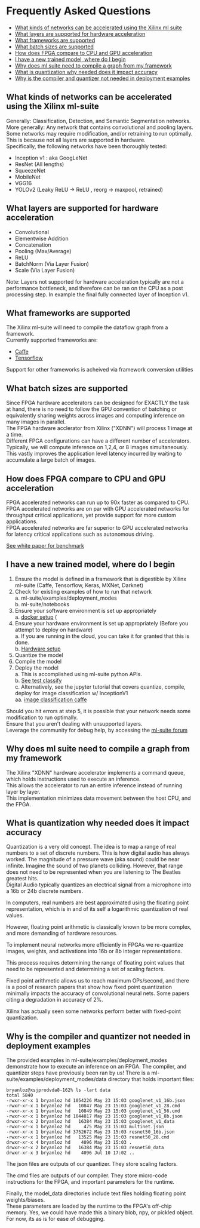 # Frequently Asked Questions

- [What kinds of networks can be accelerated using the Xilinx ml suite](#what-kinds-of-networks-can-be-accelerated-using-the-Xilinx-ml-suite)
- [What layers are supported for hardware acceleration](#what-layers-are-supported-for-hardware-acceleration)
- [What frameworks are supported](#what-frameworks-are-supported)
- [What batch sizes are supported](#what-batch-sizes-are-supported)
- [How does FPGA compare to CPU and GPU acceleration](#how-does-fpga-compare-to-cpu-and-gpu-acceleration)
- [I have a new trained model, where do I begin](i-have-a-new-trained-model,-where-do-i-begin)
- [Why does ml suite need to compile a graph from my framework](#why-does-ml-suite-need-to-compile-a-graph-from-my-framework)
- [What is quantization why needed does it impact accuracy](#what-is-quantization-why-needed-does-it-impact-accuracy)
- [Why is the compiler and quantizer not needed in deployment examples](#why-is-the-compiler-and-quantizer-not-needed-in-deployment-examples)

## What kinds of networks can be accelerated using the Xilinx ml-suite

 Generally: Classification, Detection, and Semantic Segmentation networks.  
 More generally: Any network that contains convolutional and pooling layers.  
 Some networks may require modification, and/or retraining to run optimally.  
 This is because not all layers are supported in hardware.  
 Specifically, the following networks have been thoroughly tested:
 - Inception v1 : aka GoogLeNet
 - ResNet (All lengths)
 - SqueezeNet
 - MobileNet
 - VGG16
 - YOLOv2 (Leaky ReLU -> ReLU , reorg -> maxpool, retrained)

## What layers are supported for hardware acceleration

- Convolutional
- Elementwise Addition
- Concatenation
- Pooling (Max/Average)
- ReLU
- BatchNorm (Via Layer Fusion)
- Scale (Via Layer Fusion)

Note: Layers not supported for hardware acceleration typically are not a performance bottleneck, and therefore can be ran on the CPU as a post processing step. In example the final fully connected layer of Inception v1.

## What frameworks are supported
  
The Xilinx ml-suite will need to compile the dataflow graph from a framework.  
Currently supported frameworks are:
- [Caffe](https://caffe.berkeleyvision.org/)
- [Tensorflow](https://www.tensorflow.org/api_docs/)
  
Support for other frameworks is acheived via framework conversion utilities

## What batch sizes are supported

Since FPGA hardware accelerators can be designed for EXACTLY the task at hand, there is no need to follow the GPU convention of batching or equivalently sharing weights across images and computing inference on many images in parallel.  
The FPGA hardware acclerator from Xilinx ("XDNN") will process 1 image at a time.  
Different FPGA configurations can have a different number of accelerators.  
Typically, we will compute inference on 1,2,4, or 8 images simultaneously.  
This vastly improves the application level latency incurred by waiting to accumulate a large batch of images.  

## How does FPGA compare to CPU and GPU acceleration

FPGA accelerated networks can run up to 90x faster as compared to CPU.  
FPGA accelerated networks are on par with GPU accelerated networks for throughput critical applications, yet provide support for more custom applications.  
FPGA accelerated networks are far superior to GPU accelerated networks for latency critical applications such as autonomous driving.

[See white paper for benchmark](https://www.xilinx.com/support/documentation/white_papers/wp504-accel-dnns.pdf)

## I have a new trained model, where do I begin
1. Ensure the model is defined in a framework that is digestible by Xilinx ml-suite (Caffe, Tensorflow, Keras, MXNet, Darknet)
2. Check for existing examples of how to run that network  
  a. ml-suite/examples/deployment_modes  
  b. ml-suite/notebooks
3. Ensure your software environment is set up appropriately  
  a. [docker setup](./container.md) (
4. Ensure your hardware environment is set up appropriately (Before you attempt to deploy on hardware)  
  a. If you are running in the cloud, you can take it for granted that this is done.  
  b. [Hardware setup](https://www.xilinx.com/cgi-bin/docs/bkdoc?k=vcu1525;d=ug1268-vcu1525-reconfig-accel-platform.pdf;a=xBoardInstallation)
5. Quantize the model  
6. Compile the model  
7. Deploy the model  
  a. This is accomplished using ml-suite python APIs.  
  b. [See test classify](../examples/deployment_modes/test_classify.py)  
  c. Alternatively, see the jupyter tutorial that covers quantize, compile, deploy for image classification w/ InceptionV1  
      aa. [image classification caffe](../notebooks/image_classification_caffe.ipynb)

Should you hit errors at step 5, it is possible that your network needs some modification to run optimally.  
Ensure that you aren't dealing with unsupported layers.  
Leverage the community for debug help, by accessing the [ml-suite forum](https://www.xilinx.com)

## Why does ml suite need to compile a graph from my framework

The Xilinx "XDNN" hardware accelerator implements a command queue, which holds instructions used to execute an inference.  
This allows the accelerator to run an entire inference instead of running layer by layer.  
This implementation minimizes data movement between the host CPU, and the FPGA.

## What is quantization why needed does it impact accuracy

Quantization is a very old concept. The idea is to map a range of real numbers to a set of discrete numbers.
This is how digital audio has always worked. The magnitude of a pressure wave (aka sound) could be near infinite. Imagine the sound of two planets colliding.
However, that range does not need to be represented when you are listening to The Beatles greatest hits.  
Digital Audio typically quantizes an electrical signal from a microphone into a 16b or 24b discrete numbers.  

In computers, real numbers are best approximated using the floating point representation, which is in and of its self a logarithmic quantization of real values.

However, floating point arithmetic is classically known to be more complex, and more demanding of hardware resources.

To implement neural networks more efficiently in FPGAs we re-quantize images, weights, and activations into 16b or 8b integer representations.

This process requires determining the range of floating point values that need to be represented and determining a set of scaling factors.

Fixed point arithmetic allows us to reach maximum OPs/second, and there is a pool of research papers that show how fixed point quantization minimally impacts the accuracy of convolutional neural nets. Some papers citing a degradation in accuracy of 2%.

Xilinx has actually seen some networks perform better with fixed-point quantization.

## Why is the compiler and quantizer not needed in deployment examples

The provided examples in ml-suite/examples/deployment_modes demonstrate how to execute an inference on an FPGA. The compiler, and quantizer steps have previously been ran by us! There is a ml-suite/examples/deployment_modes/data directory that holds important files:

```
bryanloz@xsjprodvda8-162% ls -lart data
total 5840
-rwxr-xr-x 1 bryanloz hd 1054226 May 23 15:03 googlenet_v1_16b.json
-rwxr-xr-x 1 bryanloz hd   10847 May 23 15:03 googlenet_v1_28.cmd
-rwxr-xr-x 1 bryanloz hd   10849 May 23 15:03 googlenet_v1_56.cmd
-rwxr-xr-x 1 bryanloz hd 1044817 May 23 15:03 googlenet_v1_8b.json
drwxr-xr-x 2 bryanloz hd   16384 May 23 15:03 googlenet_v1_data
-rwxr-xr-x 1 bryanloz hd     475 May 23 15:03 multinet.json
-rwxr-xr-x 1 bryanloz hd 3752672 May 23 15:03 resnet50_16b.json
-rwxr-xr-x 1 bryanloz hd   13525 May 23 15:03 resnet50_28.cmd
drwxr-xr-x 4 bryanloz hd    4096 May 23 15:03 .
drwxr-xr-x 2 bryanloz hd   16384 May 23 15:03 resnet50_data
drwxr-xr-x 3 bryanloz hd    4096 Jul 10 17:02 ..
```

The json files are outputs of our quantizer. They store scaling factors.

The cmd files are outputs of our compiler. They store micro-code instructions for the FPGA, and important parameters for the runtime.

Finally, the model_data directories include text files holding floating point weights/biases.  
These parameters are loaded by the runtime to the FPGA's off-chip memory.
Yes, we could have made this a binary blob, npy, or pickled object. For now, its as is for ease of debugging.
